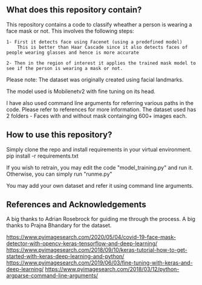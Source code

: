 ## What does this repository contain?
This repository contains a code to classify wheather a person is wearing a face mask or not.
This involves the following steps:

	1- First it detects face using Facenet (using a predefined model)
		This is better than Haar Cascade since it also detects faces of people wearing glasses and hence is more accurate

	2- Then in the region of interest it applies the trained mask model to see if the person is wearing a mask or not.

Please note: The dataset was originally created using facial landmarks.

	
The model used is Mobilenetv2 with fine tuning on its head.

I have also used command line arguments for referring various paths in the code. Please refer to references for more information.
The dataset used has 2 folders - Faces with and without mask containging 600+ images each.



## How to use this repository?
Simply clone the repo and install requirements in your virtual environment.
	pip install -r requirements.txt

If you wish to retrain, you may edit the code "model_training.py" and run it.
Otherwise, you can simply run "runme.py"

You may add your own dataset and refer it using command line arguments.





## References and Acknowledgements
A big thanks to Adrian Rosebrock for guiding me through the process.
A big thanks to Prajna Bhandary for the dataset.

https://www.pyimagesearch.com/2020/05/04/covid-19-face-mask-detector-with-opencv-keras-tensorflow-and-deep-learning/
https://www.pyimagesearch.com/2018/09/10/keras-tutorial-how-to-get-started-with-keras-deep-learning-and-python/
https://www.pyimagesearch.com/2019/06/03/fine-tuning-with-keras-and-deep-learning/
https://www.pyimagesearch.com/2018/03/12/python-argparse-command-line-arguments/


